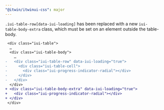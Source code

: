 ```yaml
---
"@itwin/itwinui-css": major
---
```


`.iui-table-row[data-iui-loading]` has been replaced with a new `iui-table-body-extra` class, which must be set on an element outside the table-body.

```diff
 <div class="iui-table">
  …
  <div class="iui-table-body">
    …
-   <div class="iui-table-row" data-iui-loading="true">
-     <div class="iui-table-cell">
-       <div class="iui-progress-indicator-radial"></div>
-     </div>
-   </div>
  </div>
+ <div class="iui-table-body-extra" data-iui-loading="true">
+   <div class="iui-progress-indicator-radial"></div>
+ </div>
 </div>
 ```
